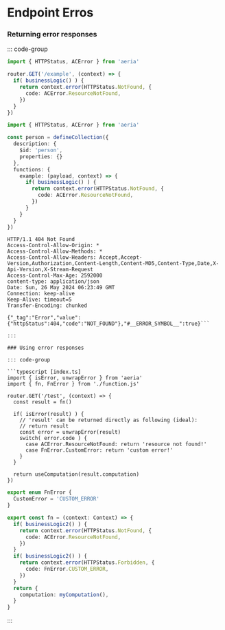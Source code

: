 # Endpoint Erros

### Returning error responses

::: code-group

```typescript [router.ts]
import { HTTPStatus, ACError } from 'aeria'

router.GET('/example', (context) => {
  if( businessLogic() ) {
    return context.error(HTTPStatus.NotFound, {
      code: ACError.ResourceNotFound,
    })
  }
})
```

```typescript [collection.ts]
import { HTTPStatus, ACError } from 'aeria'

const person = defineCollection({
  description: {
    $id: 'person',
    properties: {}
  },
  functions: {
    example: (payload, context) => {
      if( businessLogic() ) {
        return context.error(HTTPStatus.NotFound, {
          code: ACError.ResourceNotFound,
        })
      }
    }
  }
})
```

```http [sample response]
HTTP/1.1 404 Not Found
Access-Control-Allow-Origin: *
Access-Control-Allow-Methods: *
Access-Control-Allow-Headers: Accept,Accept-Version,Authorization,Content-Length,Content-MD5,Content-Type,Date,X-Api-Version,X-Stream-Request
Access-Control-Max-Age: 2592000
content-type: application/json
Date: Sun, 26 May 2024 06:23:49 GMT
Connection: keep-alive
Keep-Alive: timeout=5
Transfer-Encoding: chunked

{"_tag":"Error","value":{"httpStatus":404,"code":"NOT_FOUND"},"#__ERROR_SYMBOL__":true}```

:::

### Using error responses

::: code-group

```typescript [index.ts]
import { isError, unwrapError } from 'aeria'
import { fn, FnError } from './function.js'

router.GET('/test', (context) => {
  const result = fn()

  if( isError(result) ) {
    // 'result' can be returned directly as following (ideal):
    // return result
    const error = unwrapError(result)
    switch( error.code ) {
      case ACError.ResourceNotFound: return 'resource not found!'
      case FnError.CustomError: return 'custom error!'
    }
  }

  return useComputation(result.computation)
})
```

```typescript [function.ts]
export enum FnError {
  CustomError = 'CUSTOM_ERROR'
}

export const fn = (context: Context) => {
  if( businessLogic2() ) {
    return context.error(HTTPStatus.NotFound, {
      code: ACError.ResourceNotFound,
    })
  }
  if( businessLogic2() ) {
    return context.error(HTTPStatus.Forbidden, {
      code: FnError.CUSTOM_ERROR,
    })
  }
  return {
    computation: myComputation(),
  }
}
```

:::
